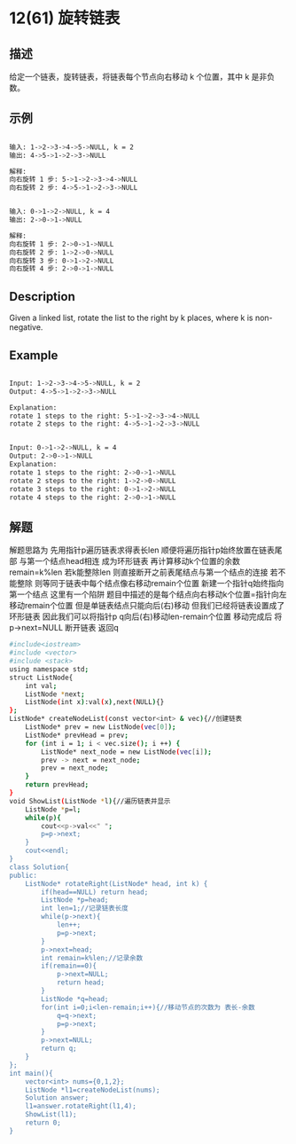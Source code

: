 # 12(61) 旋转链表

## 描述

给定一个链表，旋转链表，将链表每个节点向右移动 k 个位置，其中 k 是非负数。

## 示例
```bash

输入: 1->2->3->4->5->NULL, k = 2
输出: 4->5->1->2->3->NULL

解释:
向右旋转 1 步: 5->1->2->3->4->NULL
向右旋转 2 步: 4->5->1->2->3->NULL


输入: 0->1->2->NULL, k = 4
输出: 2->0->1->NULL

解释:
向右旋转 1 步: 2->0->1->NULL
向右旋转 2 步: 1->2->0->NULL
向右旋转 3 步: 0->1->2->NULL
向右旋转 4 步: 2->0->1->NULL

```

## Description

Given a linked list, rotate the list to the right by k places, where k is non-negative.

## Example
```bash

Input: 1->2->3->4->5->NULL, k = 2
Output: 4->5->1->2->3->NULL

Explanation:
rotate 1 steps to the right: 5->1->2->3->4->NULL
rotate 2 steps to the right: 4->5->1->2->3->NULL


Input: 0->1->2->NULL, k = 4
Output: 2->0->1->NULL
Explanation:
rotate 1 steps to the right: 2->0->1->NULL
rotate 2 steps to the right: 1->2->0->NULL
rotate 3 steps to the right: 0->1->2->NULL
rotate 4 steps to the right: 2->0->1->NULL

```

## 解题
解题思路为 先用指针p遍历链表求得表长len 顺便将遍历指针p始终放置在链表尾部 与第一个结点head相连 成为环形链表
再计算移动k个位置的余数remain=k%len
若k能整除len 则直接断开之前表尾结点与第一个结点的连接 
若不能整除 则等同于链表中每个结点像右移动remain个位置
新建一个指针q始终指向第一个结点
这里有一个陷阱 题目中描述的是每个结点向右移动k个位置=指针向左移动remain个位置 但是单链表结点只能向后(右)移动 但我们已经将链表设置成了环形链表 因此我们可以将指针p q向后(右)移动len-remain个位置
移动完成后 将p->next=NULL 断开链表 返回q
```bash
#include<iostream>
#include <vector>
#include <stack>
using namespace std;
struct ListNode{
    int val;
    ListNode *next;
    ListNode(int x):val(x),next(NULL){}
};
ListNode* createNodeList(const vector<int> & vec){//创建链表
    ListNode* prev = new ListNode(vec[0]);
    ListNode* prevHead = prev;
    for (int i = 1; i < vec.size(); i ++) {
        ListNode* next_node = new ListNode(vec[i]);
        prev -> next = next_node;
        prev = next_node;
    }
    return prevHead;
}
void ShowList(ListNode *l){//遍历链表并显示
    ListNode *p=l;
    while(p){
        cout<<p->val<<" ";
        p=p->next;
    }
    cout<<endl;
}
class Solution{
public:
    ListNode* rotateRight(ListNode* head, int k) {
        if(head==NULL) return head;
        ListNode *p=head;
        int len=1;//记录链表长度
        while(p->next){
            len++;
            p=p->next;
        }
        p->next=head;
        int remain=k%len;//记录余数
        if(remain==0){
            p->next=NULL;
            return head;
        }
        ListNode *q=head;
        for(int i=0;i<len-remain;i++){//移动节点的次数为 表长-余数
            q=q->next;
            p=p->next;
        }
        p->next=NULL;
        return q;
    }
};
int main(){
    vector<int> nums={0,1,2};
    ListNode *l1=createNodeList(nums);
    Solution answer;
    l1=answer.rotateRight(l1,4);
    ShowList(l1);
    return 0;
}
```
